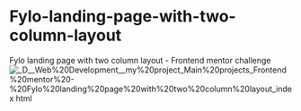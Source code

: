 # Fylo-landing-page-with-two-column-layout
Fylo landing page with two column layout - Frontend mentor challenge
![_D__Web%20Development__my%20project_Main%20projects_Frontend%20mentor%20-%20Fylo%20landing%20page%20with%20two%20column%20layout_index html](https://user-images.githubusercontent.com/95019708/167318375-e42fd009-4456-49a7-bc1f-b4b4e2f01cfa.png)
